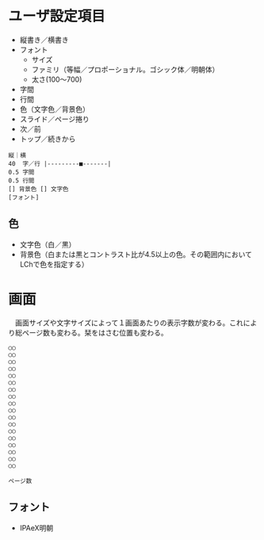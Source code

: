 # ユーザ設定項目

* 縦書き／横書き
* フォント
	* サイズ
	* ファミリ（等幅／プロポーショナル。ゴシック体／明朝体）
	* 太さ(100〜700)
* 字間
* 行間
* 色（文字色／背景色）
* スライド／ページ捲り
* 次／前
* トップ／続きから

```
縦｜横
40  字／行 |---------■-------|
0.5 字間
0.5 行間
[] 背景色 [] 文字色
[フォント]
```

## 色

* 文字色（白／黒）
* 背景色（白または黒とコントラスト比が4.5以上の色。その範囲内においてLChで色を指定する）

# 画面

　画面サイズや文字サイズによって１画面あたりの表示字数が変わる。これにより総ページ数も変わる。栞をはさむ位置も変わる。

```
◯◯
◯◯
◯◯
◯◯
◯◯
◯◯
◯◯
◯◯
◯◯
◯◯
◯◯
◯◯
◯◯
◯◯
◯◯
◯◯
◯◯
◯◯

ページ数
```

## フォント

* IPAeX明朝

　

